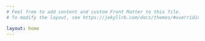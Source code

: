```yaml
---
# Feel free to add content and custom Front Matter to this file.
# To modify the layout, see https://jekyllrb.com/docs/themes/#overriding-theme-defaults

layout: home
---
```


<!-- Google tag (gtag.js) -->
<script async src="https://www.googletagmanager.com/gtag/js?id=G-ZXN9ZHQW1N"></script>
<script>
  window.dataLayer = window.dataLayer || [];
  function gtag(){dataLayer.push(arguments);}
  gtag('js', new Date());

  gtag('config', 'G-ZXN9ZHQW1N');
</script>